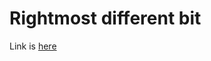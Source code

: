 # Rightmost different bit
Link is [here](https://practice.geeksforgeeks.org/problems/rightmost-different-bit/0)